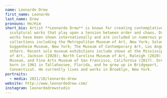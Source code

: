 ```yaml
---
name: Leonardo Drew
first_name: Leonardo
last_name: Drew
pronouns: He/Him
short_bio: Artist **Leonardo Drew** is known for creating contemplative abstract
  sculptural works that play upon a tension between order and chaos. Drew’s
  works have been shown internationally and are included in numerous public
  collections including the Metropolitan Museum of Art, New York; Solomon R.
  Guggenheim Museum, New York; The Museum of Contemporary Art, Los Angeles; and
  others. Recent solo museum exhibitions include shows at the Mississippi Museum
  of Art, Jackson (2020); North Carolina Museum of Art, Raleigh (2020); de Young
  Museum, and Fine Arts Museum of San Francisco, California (2017). Drew was
  born in 1961 in Tallahassee, Florida, and he grew up in Bridgeport,
  Connecticut. He currently lives and works in Brooklyn, New York.
portraits:
  - media: 2021/10/leonardo-drew
website: http://www.leonardodrew.com/
instagram: leonardodrewstudio
---
```

